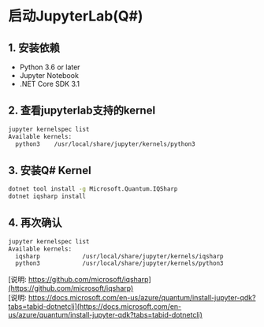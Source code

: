 # 启动JupyterLab(Q#)

## 1. 安装依赖
- Python 3.6 or later
- Jupyter Notebook
- .NET Core SDK 3.1

## 2. 查看jupyterlab支持的kernel
```bash
jupyter kernelspec list
Available kernels:
  python3    /usr/local/share/jupyter/kernels/python3
```

## 3. 安装Q# Kernel
```bash
dotnet tool install -g Microsoft.Quantum.IQSharp
dotnet iqsharp install
```

## 4. 再次确认
```bash
jupyter kernelspec list
Available kernels:
  iqsharp            /usr/local/share/jupyter/kernels/iqsharp
  python3            /usr/local/share/jupyter/kernels/python3
```

[说明: https://github.com/microsoft/iqsharp](https://github.com/microsoft/iqsharp)  
[说明: https://docs.microsoft.com/en-us/azure/quantum/install-jupyter-qdk?tabs=tabid-dotnetcli](https://docs.microsoft.com/en-us/azure/quantum/install-jupyter-qdk?tabs=tabid-dotnetcli)
